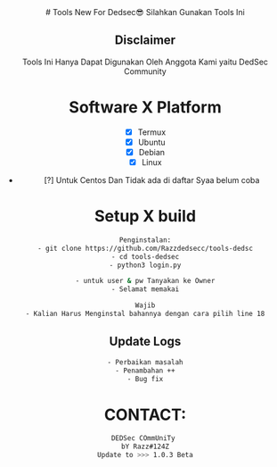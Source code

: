 <div align=center>
# Tools New For Dedsec😎
Silahkan Gunakan Tools Ini

## Disclaimer
Tools Ini Hanya Dapat Digunakan Oleh Anggota Kami
yaitu DedSec Community

# Software X Platform
- [x] Termux
- [x] Ubuntu
- [x] Debian
- [x] Linux
- [?] Untuk Centos Dan Tidak ada di daftar Syaa belum coba

# Setup X build
```sh
Penginstalan:
- git clone https://github.com/Razzdedsecc/tools-dedsc
- cd tools-dedsec
- python3 login.py

- untuk user & pw Tanyakan ke Owner
- Selamat memakai

Wajib
- Kalian Harus Menginstal bahannya dengan cara pilih line 18
```
## Update Logs
```sh
- Perbaikan masalah
- Penambahan ++
- Bug fix
```

# CONTACT:
```sh
DEDSec COmmUniTy 
bY Razz#124Z
Update to >>> 1.0.3 Beta
```
